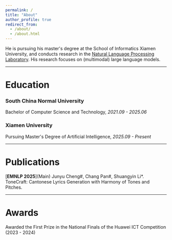 ```yaml
---
permalink: /
title: "About"
author_profile: true
redirect_from: 
  - /about/
  - /about.html
---
```


He is pursuing his master's degree at the School of Informatics Xiamen University, and conducts research in the [Natural Language Processing Laboratory](http://nlp.xmu.edu.cn/). His research focuses on (multimodal) large language models.

---

# Education

### South China Normal University
Bachelor of Computer Science and Technology, *2021.09 - 2025.06*  

<!-- --- -->

### Xiamen University
Pursuing Master's Degree of Artificial Intelligence, *2025.09 - Present*  


---
# Publications
\[**EMNLP 2025**\](Main) Junyu Cheng#, Chang Pan#, Shuangyin Li*. ToneCraft: Cantonese Lyrics Generation with Harmony of Tones and Pitches.


---
# Awards
Awarded the First Prize in the National Finals of the Huawei ICT Competition (2023 - 2024)



